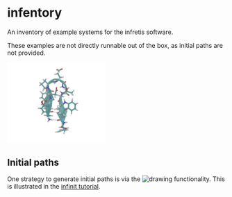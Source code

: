 # infentory
An inventory of example systems for the infretis software.

These examples are not directly runnable out of the box, as initial paths are not provided.


<p>
<img src="/chignolin/movie.gif" width="45%" height="45%">
</p>

## Initial paths
One strategy to generate initial paths is via the <img src="https://github.com/user-attachments/assets/02c38f6b-613b-409b-a779-7d3898664d3f" alt="drawing" width="100"/>
functionality. This is illustrated in the [infinit tutorial](infinit_nh3_inversion).

